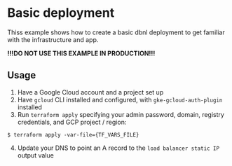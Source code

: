 # Basic deployment

Thiss example shows how to create a basic dbnl deployment to get familiar with the infrastructure and app.

**!!!DO NOT USE THIS EXAMPLE IN PRODUCTION!!!**

## Usage

  1. Have a Google Cloud account and a project set up
  2. Have `gcloud` CLI installed and configured, with `gke-gcloud-auth-plugin` installed
  3. Run `terraform apply` specifying your admin password, domain, registry credentials, and GCP project / region:

```
$ terraform apply -var-file={TF_VARS_FILE}
```

  4. Update your DNS to point an A record to the `load balancer static IP` output value
